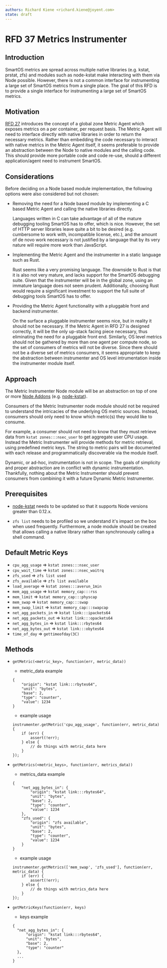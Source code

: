 ```yaml
---
authors: Richard Kiene <richard.kiene@joyent.com>
state: draft
---
```


<!--
    This Source Code Form is subject to the terms of the Mozilla Public
    License, v. 2.0. If a copy of the MPL was not distributed with this
    file, You can obtain one at http://mozilla.org/MPL/2.0/.
-->

<!--
    Copyright 2016 Joyent
-->

# RFD 37 Metrics Instrumenter

## Introduction
SmartOS metrics are spread across multiple native libraries
(e.g. kstat, prstat, zfs) and modules such as node-kstat make interacting with
them via Node possible. However, there is not a common interface for
instrumenting a large set of SmartOS metrics from a single place. The goal of
this RFD is to provide a single interface for instrumenting a large set of
SmartOS metrics.

## Motivation
[RFD 27](https://github.com/TritonDataCenter/rfd/blob/master/rfd/0027/README.md)
introduces the concept of a global zone Metric Agent which exposes metrics on a
per container, per request basis. The Metric Agent will need to interface
directly with native libraries in order to return the necessary metrics. Rather
than embedding the code necessary to interact with native metrics in the Metric
Agent itself, it seems preferable to provide an abstraction between the Node to
native modules and the calling code. This should provide more portable code and
code re-use, should a different application/agent need to instrument SmartOS.

## Considerations
Before deciding on a Node based module implementation, the following options
were also considered but not chosen:

* Removing the need for a Node based module by implementing a C based Metric
Agent and calling the native libraries directly.

    Languages written in C can take advantage of all of the mature debugging
    tooling SmartOS has to offer, which is nice. However, the set of HTTP server
    libraries leave quite a bit to be desired (e.g. cumbersome to work with,
    incompatible license, etc.), and the amount of de novo work necessary is not
    justified by a language that by its very nature will require more work than
    JavaScript.

* Implementing the Metric Agent and the instrumenter in a static language such
as Rust.

    Rust seems like a very promising language. The downside to Rust is that
    it is also not very mature, and lacks support for the SmartOS debugging
    suite. Given that the instrumenter will be in the global zone, using an
    immature language does not seem prudent. Additionally, choosing Rust would
    require a significant investment to support the full suite of debugging
    tools SmartOS has to offer.

* Providing the Metric Agent functionality with a pluggable front and backend
  instrumenter.

    On the surface a pluggable instrumenter seems nice, but in reality it should
    not be necessary. If the Metric Agent in RFD 27 is designed correctly, it
    will be the only up-stack facing piece necessary, thus eliminating the need
    for a pluggable front end. Similarly, OS level metrics should not be
    gathered by more than one agent per compute node, so the set of consumers of
    metrics will not be diverse. Since there should not be a diverse set of
    metrics consumers, it seems appropriate to keep the abstraction between
    instrumenter and OS level intrumentation inside the instrumenter module
    itself.

## Approach
The Metric Instrumenter Node module will be an abstraction on top of one or more
[Node Addons](https://nodejs.org/api/addons.html)
(e.g. [node-kstat](https://github.com/bcantrill/node-kstat)).

Consumers of the Metric Instrumenter node module should not be required to
understand the intricacies of the underlying OS metric sources. Instead,
consumers should only need to know which metric(s) they would like to consume.

For example, a consumer should not need to know that they must retrieve data
from `kstat zones:::nsec_user` to get aggregate user CPU usage. Instead the
Metric Instrumenter will provide methods for metric retrieval, using predefined
metric keys. The string to metric pairs will be documented with each release and
programmatically discoverable via the module itself.

Dynamic, or ad-hoc, instrumentation is not in scope. The goals of simplicity and
proper abstraction are in conflict with dynamic instrumentation. Thankfully,
nothing about the Metric Instrumenter should prevent consumers from combining it
with a future Dynamic Metric Instrumenter.

## Prerequisites

* [node-kstat](https://github.com/bcantrill/node-kstat) needs to be updated so
that it supports Node versions greater than 0.12.x.

* `zfs list` needs to be profiled so we understand it's impact on the box when
used frequently. Furthermore, a node module should be created that allows
calling a native library rather than synchronously calling a shell command.

## Default Metric Keys
* `cpu_agg_usage` => `kstat zones:::nsec_user`
* `cpu_wait_time` => `kstat zones:::nsec_waitrq`
* `zfs_used` => `zfs list used`
* `zfs_available` => `zfs list available`
* `load_average` => `kstat zones:::averun_1min`
* `mem_agg_usage` => `kstat memory_cap:::rss`
* `mem_limit` => `kstat memory_cap:::physcap`
* `mem_swap` => `kstat memory_cap:::swap`
* `mem_swap_limit` => `kstat memory_cap:::swapcap`
* `net_agg_packets_in` => `kstat link:::ipackets64`
* `net_agg_packets_out` => `kstat link:::opackets64`
* `net_agg_bytes_in` => `kstat link:::rbytes64`
* `net_agg_bytes_out` => `kstat link:::obytes64`
* `time_of_day` => `gettimeofday(3C)`

## Methods
* `getMetric(<metric_key>, function(err, metric_data))`
  * metric_data example

  ```
  {
      "origin": "kstat link:::rbytes64",
      "unit": "bytes",
      "base": 2,
      "type": "counter",
      "value": 1234
  }
  ```
  * example usage

  ```
  instrumenter.getMetric('cpu_agg_usage', function(err, metric_data) {
      if (err) {
          assert(!err);
      } else {
          // do things with metric_data here
      }
  });
  ```

* `getMetrics(<metric_keys>, function(err, metrics_data))`
  * metrics_data example

  ```
  {
      "net_agg_bytes_in": {
          "origin": "kstat link:::rbytes64",
          "unit": "bytes",
          "base": 2,
          "type": "counter",
          "value": 1234
      },
      "zfs_used": {
          "origin": "zfs available",
          "unit": "bytes",
          "base": 2,
          "type": "counter",
          "value": 1234
      }
  }
  ```
  * example usage

  ```
  instrumenter.getMetrics(['mem_swap', 'zfs_used'], function(err, metric_data) {
      if (err) {
          assert(!err);
      } else {
          // do things with metrics_data here
      }
  });
  ```

* `getMetricKeys(function(err, keys)`
  * keys example

  ```
  {
    "net_agg_bytes_in": {
        "origin": "kstat link:::rbytes64",
        "unit": "bytes",
        "base": 2,
        "type": "counter"
    },
    ...
  }
  ```
